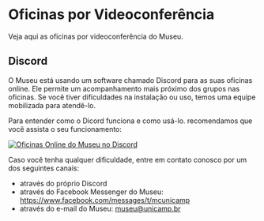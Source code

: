 # Oficinas por Videoconferência

Veja aqui as oficinas por videoconferência do Museu.

## Discord

O Museu está usando um software chamado Discord para as suas oficinas online. Ele permite um acompanhamento mais próximo dos grupos nas oficinas. Se você tiver dificuldades na instalação ou uso, temos uma equipe mobilizada para atendê-lo.

Para entender como o Dicord funciona e como usá-lo. recomendamos que você assista o seu funcionamento:

[![Oficinas Online do Museu no Discord](http://img.youtube.com/vi/7dV3h6mWyvE/0.jpg)](https://youtu.be/7dV3h6mWyvE)

Caso você tenha qualquer dificuldade, entre em contato conosco por um dos seguintes canais:
* através do próprio Discord
* através do Facebook Messenger do Museu: https://www.facebook.com/messages/t/mcunicamp
* através do e-mail do Museu: museu@unicamp.br
